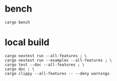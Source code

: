 # bench
```shell
cargo bench
```

# local build
```shell
cargo nextest run --all-features ; \
cargo nextest run --examples --all-features ; \
cargo test --doc --all-features ; \
cargo doc ; \
cargo clippy --all-features -- --deny warnings
```

